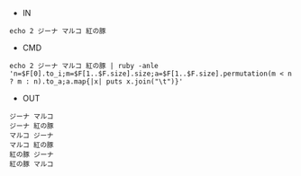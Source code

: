 - IN

```
echo 2 ジーナ マルコ 紅の豚
```


- CMD


```
echo 2 ジーナ マルコ 紅の豚 | ruby -anle 'n=$F[0].to_i;m=$F[1..$F.size].size;a=$F[1..$F.size].permutation(m < n ? m : n).to_a;a.map{|x| puts x.join("\t")}'
```


- OUT

```
ジーナ	マルコ
ジーナ	紅の豚
マルコ	ジーナ
マルコ	紅の豚
紅の豚	ジーナ
紅の豚	マルコ
```
